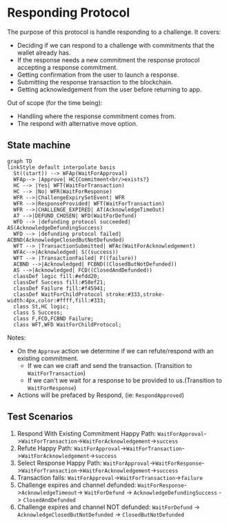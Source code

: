 # Responding Protocol

The purpose of this protocol is handle responding to a challenge.
It covers:

- Deciding if we can respond to a challenge with commitments that the wallet already has.
- If the response needs a new commitment the response protocol accepting a response commitment.
- Getting confirmation from the user to launch a response.
- Submitting the response transaction to the blockchain.
- Getting acknowledgement from the user before returning to app.

Out of scope (for the time being):

- Handling where the response commitment comes from.
- The respond with alternative move option.

## State machine

```mermaid
graph TD
linkStyle default interpolate basis
  St((start)) --> WFAp(WaitForApproval)
  WFAp--> |Approve| HC{Commitment<br/>exists?}
  HC --> |Yes| WFT(WaitForTransaction)
  HC --> |No| WFR(WaitForResponse)
  WFR -->|ChallengeExpirySetEvent| WFR
  WFR -->|ResponseProvided| WFT(WaitForTransaction)
  WFR -->|CHALLENGE_EXPIRED| AT(AcknowledgeTimeOut)
  AT -->|DEFUND_CHOSEN| WFD(WaitForDefund)
  WFD --> |defunding protocol succeeded| AS(AcknowledgeDefundingSuccess)
  WFD --> |defunding protocol failed| ACBND(AcknowledgeClosedButNotDefunded)
  WFT --> |TransactionSubmitted| WFAc(WaitForAcknowledgement)
  WFAc-->|Acknowledged| S((success))
  WFT --> |TransactionFailed| F((failure))
  ACBND -->|Acknowledged| FCBND((ClosedButNotDefunded))
  AS -->|Acknowledged| FCD((ClosedAndDefunded))
  classDef logic fill:#efdd20;
  classDef Success fill:#58ef21;
  classDef Failure fill:#f45941;
  classDef WaitForChildProtocol stroke:#333,stroke-width:4px,color:#ffff,fill:#333;
  class St,HC logic;
  class S Success;
  class F,FCD,FCBND Failure;
  class WFT,WFD WaitForChildProtocol;
```

Notes:

- On the `Approve` action we determine if we can refute/respond with an existing commitment.
  - If we can we craft and send the transaction. (Transition to `WaitForTransaction`)
  - If we can't we wait for a response to be provided to us.(Transition to `WaitForResponse`)
- Actions will be prefaced by Respond, (ie: `RespondApproved`)

## Test Scenarios

1. Respond With Existing Commitment Happy Path: `WaitForApproval`->`WaitForTransaction`->`WaitForAcknowledgement`->`success`
2. Refute Happy Path: `WaitForApproval`->`WaitForTransaction`->`WaitForAcknowledgement`->`success`
3. Select Response Happy Path: `WaitForApproval`->`WaitForResponse`->`WaitForTransaction`->`WaitForAcknowledgement`->`success`
4. Transaction fails: `WaitForApproval`->`WaitForTransaction`->`failure`
5. Challenge expires and channel defunded:
   `WaitForResponse`->`AcknowledgeTimeout`-> `WaitForDefund` -> `AcknowledgeDefundingSuccess` -> `ClosedAndDefunded`
6. Challenge expires and channel NOT defunded:
   `WaitForDefund` -> `AcknowledgeClosedButNotDefunded` -> `ClosedButNotDefunded`
